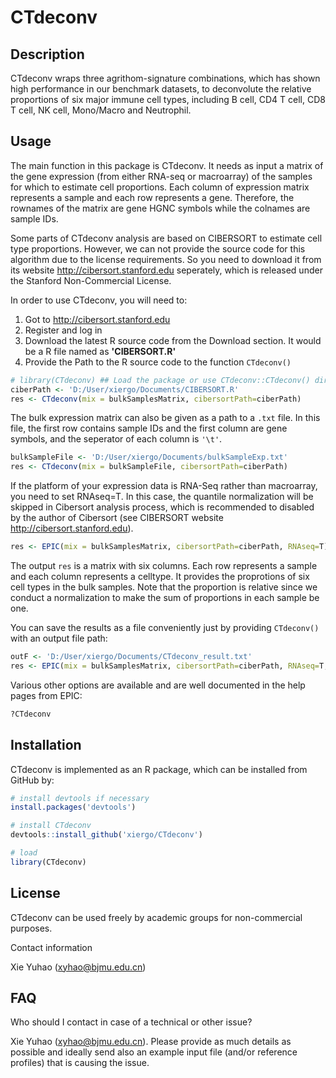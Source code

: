# CTdeconv

## Description

CTdeconv wraps three agrithom-signature combinations, which has shown high performance in our benchmark datasets, to deconvolute the relative proportions of six major immune cell types, including B cell, CD4 T cell, CD8 T cell, NK cell, Mono/Macro and Neutrophil. 


## Usage

The main function in this package is CTdeconv. It needs as input a matrix of the gene expression (from either RNA-seq or macroarray) of the samples for which to estimate cell proportions. Each column of expression matrix represents a sample and each row represents a gene.  Therefore, the rownames of the matrix are gene HGNC symbols while the colnames are sample IDs. 

Some parts of CTdeconv analysis are based on CIBERSORT to estimate cell type proportions. However, we can not provide the source code for this algorithm due to the license requirements. So you need to download it from its website http://cibersort.stanford.edu seperately, which is released under the Stanford Non-Commercial License.

In order to use CTdeconv, you will need to:

  1. Got to http://cibersort.stanford.edu
  2. Register and log in
  3. Download the latest R source code from the Download section. It would be a R file named as **'CIBERSORT.R'**
  4. Provide the Path to the R source code to the function `CTdeconv()` 


```R
# library(CTdeconv) ## Load the package or use CTdeconv::CTdeconv() directly.
ciberPath <- 'D:/User/xiergo/Documents/CIBERSORT.R'
res <- CTdeconv(mix = bulkSamplesMatrix, cibersortPath=ciberPath)
```
The bulk expression matrix can also be given as a path to a `.txt` file. In this file, the first row contains sample IDs and the first column are gene symbols, and the seperator of each column is `'\t'`.
```R
bulkSampleFile <- 'D:/User/xiergo/Documents/bulkSampleExp.txt'
res <- CTdeconv(mix = bulkSampleFile, cibersortPath=ciberPath)
```
If the platform of your expression data is RNA-Seq rather than macroarray, you need to set RNAseq=T. In this case, the quantile normalization will be skipped in Cibersort analysis process, which is recommended to disabled by the author of Cibersort (see CIBERSORT website http://cibersort.stanford.edu).

```R
res <- EPIC(mix = bulkSamplesMatrix, cibersortPath=ciberPath, RNAseq=T)
```

The output `res` is a matrix with six columns. Each row represents a sample and each column represents a celltype. It provides the proprotions of six cell types in the bulk samples. Note that the proportion is relative since we conduct a normalization to make the sum of proportions in each sample be one.

You can save the results as a file conveniently just by providing `CTdeconv()` with an output file path:

```R
outF <- 'D:/User/xiergo/Documents/CTdeconv_result.txt'
res <- EPIC(mix = bulkSamplesMatrix, cibersortPath=ciberPath, RNAseq=T, filename=outF)
```

Various other options are available and are well documented in the help pages from EPIC:
```R
?CTdeconv
```
## Installation

CTdeconv is implemented as an R package, which can be installed from GitHub by:


```R
# install devtools if necessary
install.packages('devtools')

# install CTdeconv
devtools::install_github('xiergo/CTdeconv')

# load
library(CTdeconv)
```

## License
CTdeconv can be used freely by academic groups for non-commercial purposes. 

Contact information

Xie Yuhao (xyhao@bjmu.edu.cn)

## FAQ

Who should I contact in case of a technical or other issue?

Xie Yuhao (xyhao@bjmu.edu.cn). Please provide as much details as possible and ideally send also an example input file (and/or reference profiles) that is causing the issue.
